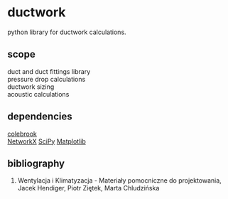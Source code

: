 # ductwork

python library for ductwork calculations.

## scope
duct and duct fittings library  
pressure drop calculations  
ductwork sizing  
acoustic calculations  

## dependencies

[colebrook](https://github.com/IMEConsultants/colebrook)  
[NetworkX](https://github.com/networkx/networkx)
[SciPy](https://github.com/scipy/scipy)
[Matplotlib](https://github.com/matplotlib/matplotlib)

## bibliography

1. Wentylacja i Klimatyzacja - Materiały pomocniczne do projektowania, Jacek Hendiger, Piotr Ziętek, Marta Chludzińska
